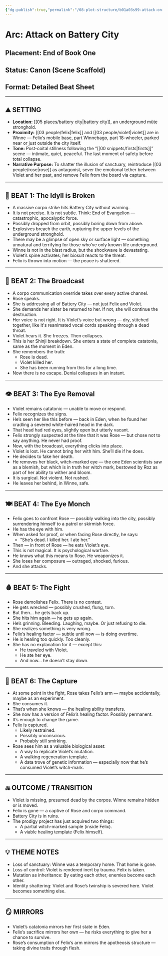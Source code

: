 ```yaml
---
{"dg-publish":true,"permalink":"/08-plot-structure/b01a03s99-attack-on-battery-city/","created":"2025-10-26T17:40:50.600-05:00","updated":"2025-10-26T18:22:56.607-05:00"}
---
```


# Arc: Attack on Battery City  
## Placement: End of Book One  
## Status: Canon (Scene Scaffold)  
## Format: Detailed Beat Sheet

---

## ⛰️ SETTING

- **Location:** [[05 places/battery city\|battery city]], an underground müte stronghold.
- **Proximity:** [[03 people/felix\|felix]] and [[03 people/violet\|violet]] are in Winne — Felix’s mobile base, part Winnebago, part 18-wheeler, parked near or just outside the city itself.
- **Tone:** Post-coital stillness following the “[[00 snippets/firsts\|firsts]]” scene — intimate, quiet, peaceful. The last moment of safety before total collapse.
- **Narrative Purpose:** To shatter the illusion of sanctuary, reintroduce [[03 people/rose\|rose]] as antagonist, sever the emotional tether between Violet and her past, and remove Felix from the board via capture.

---

## 🧨 BEAT 1: The Idyll is Broken

- A massive corpo strike hits Battery City without warning.  
- It is not precise. It is not subtle. Think: End of Evangelion — catastrophic, apocalyptic force.  
- Possibly dropped from orbit, possibly boring down from above.  
- Explosives breach the earth, rupturing the upper levels of the underground stronghold.  
- There may be a glimpse of open sky or surface light — something unnatural and terrifying for those who’ve only known life underground.  
- Winne is not in the blast radius, but the shockwave is devastating.  
- Violet’s spine activates; her biosuit reacts to the threat.  
- Felix is thrown into motion — the peace is shattered.

---

## 📡 BEAT 2: The Broadcast

- A corpo communication override takes over every active channel.  
- Rose speaks.  
- She is addressing all of Battery City — not just Felix and Violet.  
- She demands her sister be returned to her. If not, she will continue the destruction.  
- Her voice is not right. It is Violet’s voice but wrong — dry, stitched together, like it's reanimated vocal cords speaking through a dead throat.  
- Violet hears it. She freezes. Then collapses.  
- This is her Shinji breakdown. She enters a state of complete catatonia, same as the moment in Eden.  
- She remembers the truth:  
  - Rose is dead.  
  - Violet killed her.  
  - She has been running from this for a long time.  
- Now there is no escape. Denial collapses in an instant.

---

## 👁️ BEAT 3: The Eye Removal

- Violet remains catatonic — unable to move or respond.  
- Felix recognizes the signs.  
- He’s seen her like this before — back in Eden, when he found her cradling a severed white-haired head in the dark.  
- That head had red eyes, slightly open but utterly vacant.  
- Felix strongly suspected at the time that it was Rose — but chose not to say anything. He never had proof.  
- Now, with the broadcast, everything clicks into place.  
- Violet is lost. He cannot bring her with him. She’ll die if he does.  
- He decides to fake her death.  
- He removes her black, witch-marked eye — the one Eden scientists saw as a blemish, but which is in truth her witch mark, bestowed by Roz as part of her ability to wither and bloom.  
- It is surgical. Not violent. Not rushed.  
- He leaves her behind, in Winne, safe.

---

## 🍽️ BEAT 4: The Eye Monch

- Felix goes to confront Rose — possibly walking into the city, possibly surrendering himself to a patrol or skirmish force.  
- He has the eye with him.  
- When asked for proof, or when facing Rose directly, he says:  
  - “She’s dead. I killed her. I ate her.”  
- Then — in front of Rose — he eats Violet’s eye.  
- This is not magical. It is psychological warfare.  
- He knows what this means to Rose. He weaponizes it.  
- She loses her composure — outraged, shocked, furious.  
- And she attacks.

---

## 🩸 BEAT 5: The Fight

- Rose demolishes Felix. There is no contest.  
- He gets wrecked — possibly crushed, flung, torn.  
- But then... he gets back up.  
- She hits him again — he gets up again.  
- He’s grinning. Bleeding. Laughing, maybe. Or just refusing to die.  
- She realizes something is very wrong.  
- Felix’s healing factor — subtle until now — is doing overtime.  
- He is healing too quickly. Too cleanly.  
- She has no explanation for it — except this:  
  - He traveled with Violet.  
  - He ate her eye.  
  - And now... he doesn’t stay down.

---

## 🧬 BEAT 6: The Capture

- At some point in the fight, Rose takes Felix’s arm — maybe accidentally, maybe as an experiment.  
- She consumes it.  
- That’s when she knows — the healing ability transfers.  
- She now has a version of Felix’s healing factor. Possibly permanent.  
- It’s enough to change the game.  
- Felix is captured.  
  - Likely restrained.  
  - Possibly unconscious.  
  - Probably still smirking.  
- Rose sees him as a valuable biological asset:  
  - A way to replicate Violet’s mutation.  
  - A walking regeneration template.  
  - A data trove of genetic information — especially now that he’s consumed Violet’s witch-mark.

---

## 🔚 OUTCOME / TRANSITION

- Violet is missing, presumed dead by the corpos. Winne remains hidden or is moved.  
- Felix is gone — a captive of Rose and corpo command.  
- Battery City is in ruins.  
- The prodigy project has just acquired two things:  
  - A partial witch-marked sample (inside Felix).  
  - A viable healing template (Felix himself).

---

## 💡 THEME NOTES

- Loss of sanctuary: Winne was a temporary home. That home is gone.  
- Loss of control: Violet is rendered inert by trauma. Felix is taken.  
- Mutation as inheritance: By eating each other, enemies become each other.  
- Identity shattering: Violet and Rose’s twinship is severed here. Violet becomes something else.

---

## 🪞 MIRRORS

- Violet’s catatonia mirrors her first state in Eden.  
- Felix’s sacrifice mirrors her own — he risks everything to give her a chance to survive.  
- Rose’s consumption of Felix’s arm mirrors the apotheosis structure — taking divine traits through flesh.